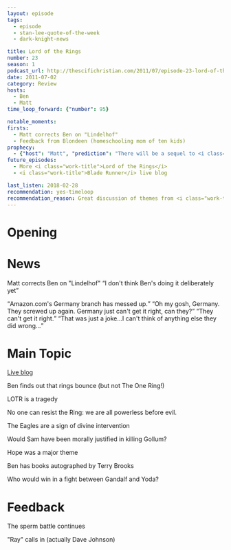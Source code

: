 ```yaml
---
layout: episode
tags:
  - episode
  - stan-lee-quote-of-the-week
  - dark-knight-news 

title: Lord of the Rings
number: 23
season: 1
podcast_url: http://thescifichristian.com/2011/07/episode-23-lord-of-the-rings/
date: 2011-07-02
category: Review
hosts:
  - Ben
  - Matt
time_loop_forward: {"number": 95}

notable_moments:
firsts: 
  - Matt corrects Ben on "Lindelhof"
  - Feedback from Blondeen (homeschooling mom of ten kids) 
prophecy: 
  - {"host": "Matt", "prediction": "There will be a sequel to <i class='work-title'>X-Men: First Class</i>", "veracity": true, "comments": ""}
future_episodes: 
  - More <i class="work-title">Lord of the Rings</i>
  - <i class="work-title">Blade Runner</i> live blog

last_listen: 2018-02-28
recommendation: yes-timeloop
recommendation_reason: Great discussion of themes from <i class="work-title">The Lord of the Rings</i>.
---
```

# Opening


# News
Matt corrects Ben on "Lindelhof" <q class="archivist inline">I don't think Ben's doing it deliberately yet</q>

<div class="quote">
  <span class="quote-context is-size-6"></span>
  <q class="ben">Amazon.com's Germany branch has messed up.</q>
  <q class="matt">Oh my gosh, Germany. They screwed up again. Germany just can't get it right, can they?</q>
  <q class="ben">They can't get it right.</q>
  <q class="matt">That was just a joke...I can't think of anything else they did wrong...</q>
</div>



# Main Topic
[Live blog](http://thescifichristian.com/2011/07/lord-of-the-rings-watch-a-thon-live-blog/)

Ben finds out that rings bounce (but not The One Ring!) 

LOTR is a tragedy

No one can resist the Ring: we are all powerless before evil. 

The Eagles are a sign of divine intervention

Would Sam have been morally justified in killing Gollum? 

Hope was a major theme

Ben has books autographed by Terry Brooks

Who would win in a fight between Gandalf and Yoda? 



# Feedback
The sperm battle continues

"Ray" calls in (actually Dave Johnson)
